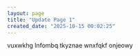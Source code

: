 ```yaml
---
layout: page
title: "Update Page 1"
created_date: "2025-10-15 00:02:25"
---
```


vuxwkhg lnfombq tkyznae wnxfqkf onjeowy 
